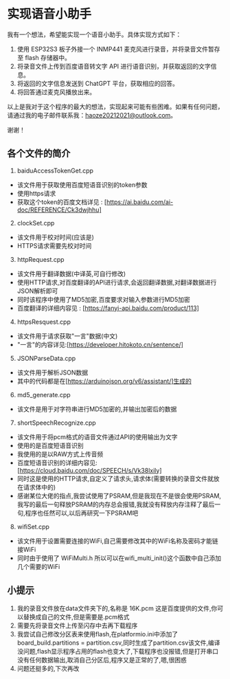 

# 实现语音小助手

我有一个想法，希望能实现一个语音小助手。具体实现方式如下：

1. 使用 ESP32S3 板子外接一个 INMP441 麦克风进行录音，并将录音文件暂存至 flash 存储器中。
2. 将录音文件上传到百度语音转文字 API 进行语音识别，并获取返回的文字信息。
3. 将返回的文字信息发送到 ChatGPT 平台，获取相应的回答。
4. 将回答通过麦克风播放出来。

以上是我对于这个程序的最大的想法，实现起来可能有些困难。如果有任何问题，请通过我的电子邮件联系我：haoze20212021@outlook.com。

谢谢！


## 各个文件的简介

1. baiduAccessTokenGet.cpp 

- 该文件用于获取使用百度短语音识别的token参数
- 使用https请求
- 获取这个token的百度文档详见 : [https://ai.baidu.com/ai-doc/REFERENCE/Ck3dwjhhu]

2. clockSet.cpp

- 该文件用于校对时间(应该是)
- HTTPS请求需要先校对时间

3. httpRequest.cpp

- 该文件用于翻译数据(中译英,可自行修改)
- 使用HTTP请求,对百度翻译的API进行请求,会返回翻译数据,对翻译数据进行JSON解析即可
- 同时该程序中使用了MD5加密,百度要求对输入参数进行MD5加密
- 百度翻译的详细内容见 : [https://fanyi-api.baidu.com/product/113]

4. httpsResquest.cpp

- 该文件用于请求获取"一言"数据(中文)
- "一言"的内容详见:[https://developer.hitokoto.cn/sentence/]

5. JSONParseData.cpp

- 该文件用于解析JSON数据
- 其中的代码都是在[https://arduinojson.org/v6/assistant/]生成的

6. md5_generate.cpp

- 该文件是用于对字符串进行MD5加密的,并输出加密后的数据

7. shortSpeechRecognize.cpp

- 该文件用于将pcm格式的语音文件通过API的使用输出为文字
- 使用的是百度短语音识别
- 我使用的是以RAW方式上传音频
- 百度短语音识别的详细内容见:[https://cloud.baidu.com/doc/SPEECH/s/Vk38lxily]
- 同时这是使用的HTTP请求,自定义了请求头,请求体(需要转换的录音文件就放在请求体中的)
- 感谢某位大佬的指点,我尝试使用了PSRAM,但是我现在不是很会使用PSRAM,我写的最后一句释放PSRAM的内存总会报错,我就没有释放内存注释了最后一句,程序也任然可以,以后再研究一下PSRAM吧


8. wifiSet.cpp

- 该文件用于设置需要连接的WiFi,自己需要修改其中的WiFi名称及密码才能链接WiFi
- 同时由于使用了 WiFiMulti.h 所以可以在wifi_multi_init()这个函数中自己添加几个需要的WiFi

## 小提示

1. 我的录音文件放在data文件夹下的,名称是 16K.pcm 这是百度提供的文件,你可以替换成自己的文件,但是需要是.pcm格式
2. 需要先将录音文件上传至闪存中去再下载程序
3. 我尝试自己修改分区表来使用flash,在platformio.ini中添加了 board_build.partitions = partition.csv,同时生成了partition.csv该文件,编译没问题,flash显示程序占用的flash也变大了,下载程序也没报错,但是打开串口没有任何数据输出,取消自己分区后,程序又是正常的了,嗯,很困惑
4. 问题还挺多的,下次再改